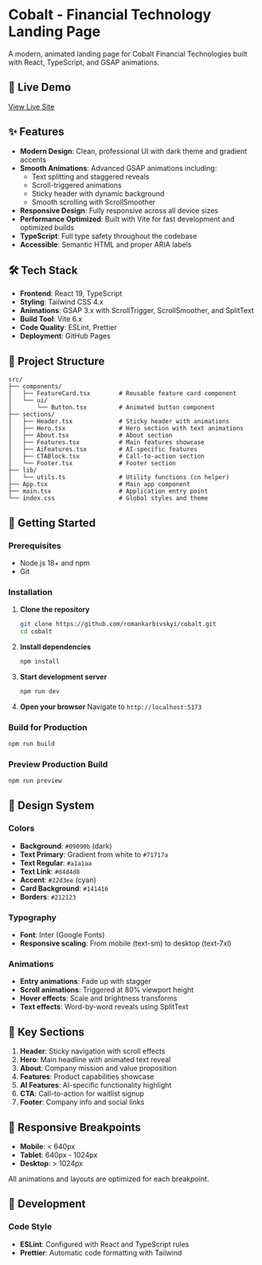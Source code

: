 # Cobalt - Financial Technology Landing Page

A modern, animated landing page for Cobalt Financial Technologies built with React, TypeScript, and GSAP animations.

## 🚀 Live Demo

[View Live Site](https://romankarbivskyi.github.io/cobalt/)

## ✨ Features

- **Modern Design**: Clean, professional UI with dark theme and gradient accents
- **Smooth Animations**: Advanced GSAP animations including:
  - Text splitting and staggered reveals
  - Scroll-triggered animations
  - Sticky header with dynamic background
  - Smooth scrolling with ScrollSmoother
- **Responsive Design**: Fully responsive across all device sizes
- **Performance Optimized**: Built with Vite for fast development and optimized builds
- **TypeScript**: Full type safety throughout the codebase
- **Accessible**: Semantic HTML and proper ARIA labels

## 🛠️ Tech Stack

- **Frontend**: React 19, TypeScript
- **Styling**: Tailwind CSS 4.x
- **Animations**: GSAP 3.x with ScrollTrigger, ScrollSmoother, and SplitText
- **Build Tool**: Vite 6.x
- **Code Quality**: ESLint, Prettier
- **Deployment**: GitHub Pages

## 📁 Project Structure

```
src/
├── components/
│   ├── FeatureCard.tsx        # Reusable feature card component
│   └── ui/
│       └── Button.tsx         # Animated button component
├── sections/
│   ├── Header.tsx             # Sticky header with animations
│   ├── Hero.tsx               # Hero section with text animations
│   ├── About.tsx              # About section
│   ├── Features.tsx           # Main features showcase
│   ├── AiFeatures.tsx         # AI-specific features
│   ├── CTABlock.tsx           # Call-to-action section
│   └── Footer.tsx             # Footer section
├── lib/
│   └── utils.ts               # Utility functions (cn helper)
├── App.tsx                    # Main app component
├── main.tsx                   # Application entry point
└── index.css                  # Global styles and theme
```

## 🚀 Getting Started

### Prerequisites

- Node.js 18+ and npm
- Git

### Installation

1. **Clone the repository**

   ```bash
   git clone https://github.com/romankarbivskyi/cobalt.git
   cd cobalt
   ```

2. **Install dependencies**

   ```bash
   npm install
   ```

3. **Start development server**

   ```bash
   npm run dev
   ```

4. **Open your browser**
   Navigate to `http://localhost:5173`

### Build for Production

```bash
npm run build
```

### Preview Production Build

```bash
npm run preview
```

## 🎨 Design System

### Colors

- **Background**: `#09090b` (dark)
- **Text Primary**: Gradient from white to `#71717a`
- **Text Regular**: `#a1a1aa`
- **Text Link**: `#d4d4d8`
- **Accent**: `#22d3ee` (cyan)
- **Card Background**: `#141416`
- **Borders**: `#212123`

### Typography

- **Font**: Inter (Google Fonts)
- **Responsive scaling**: From mobile (text-sm) to desktop (text-7xl)

### Animations

- **Entry animations**: Fade up with stagger
- **Scroll animations**: Triggered at 80% viewport height
- **Hover effects**: Scale and brightness transforms
- **Text effects**: Word-by-word reveals using SplitText

## 🎯 Key Sections

1. **Header**: Sticky navigation with scroll effects
2. **Hero**: Main headline with animated text reveal
3. **About**: Company mission and value proposition
4. **Features**: Product capabilities showcase
5. **AI Features**: AI-specific functionality highlight
6. **CTA**: Call-to-action for waitlist signup
7. **Footer**: Company info and social links

## 📱 Responsive Breakpoints

- **Mobile**: < 640px
- **Tablet**: 640px - 1024px
- **Desktop**: > 1024px

All animations and layouts are optimized for each breakpoint.

## 🔧 Development

### Code Style

- **ESLint**: Configured with React and TypeScript rules
- **Prettier**: Automatic code formatting with Tailwind
